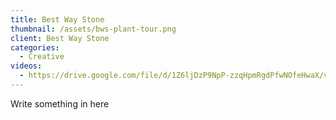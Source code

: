 ```yaml
---
title: Best Way Stone
thumbnail: /assets/bws-plant-tour.png
client: Best Way Stone
categories:
  - Creative
videos:
  - https://drive.google.com/file/d/1Z6ljDzP9NpP-zzqHpmRgdPfwNOfeHwaX/view?usp=drive_link
---
```

Write something in here
